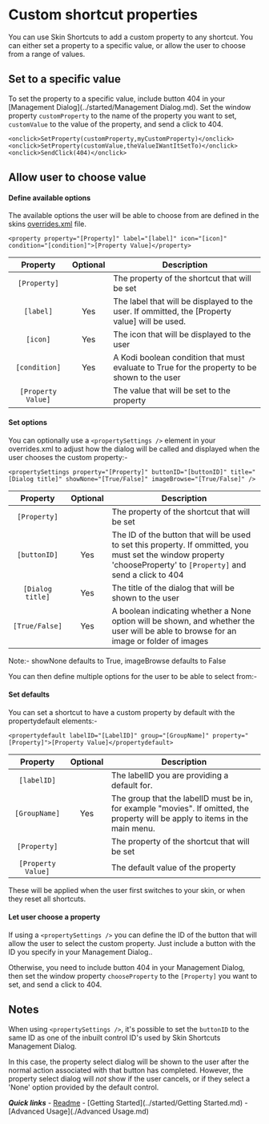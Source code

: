 # Custom shortcut properties

You can use Skin Shortcuts to add a custom property to any shortcut. You can either set a property to a specific value, or allow the user to choose from a range of values.

## Set to a specific value

To set the property to a specific value, include button 404 in your [Management Dialog](../started/Management Dialog.md). Set the window property `customProperty` to the name of the property you want to set, `customValue` to the value of the property, and send a click to 404.

```
<onclick>SetProperty(customProperty,myCustomProperty)</onclick>
<onclick>SetProperty(customValue,theValueIWantItSetTo)</onclick>
<onclick>SendClick(404)</onclick>
```

## Allow user to choose value

#### Define available options

The available options the user will be able to choose from are defined in the skins [overrides.xml](./overrides.md) file.

`<property property="[Property]" label="[label]" icon="[icon]" condition="[condition]">[Property Value]</property>`

| Property | Optional | Description |
| :------: | :------: | ----------- |
| `[Property]` | | The property of the shortcut that will be set |
| `[label]` | Yes | The label that will be displayed to the user. If ommitted, the [Property value] will be used. |
| `[icon]` | Yes | The icon that will be displayed to the user |
| `[condition]` | Yes | A Kodi boolean condition that must evaluate to True for the property to be shown to the user |
| `[Property Value]` | | The value that will be set to the property |

#### Set options

You can optionally use a `<propertySettings />` element in your overrides.xml to adjust how the dialog will be called and displayed when the user chooses the custom property:-

`<propertySettings property="[Property]" buttonID="[buttonID]" title="[Dialog title]" showNone="[True/False]" imageBrowse="[True/False]" />`

| Property | Optional | Description |
| :------: | :------: | ----------- |
| `[Property]` | | The property of the shortcut that will be set |
| `[buttonID]` | Yes | The ID of the button that will be used to set this property. If ommitted, you must set the window property 'chooseProperty' to `[Property]` and send a click to 404 |
| `[Dialog title]` | Yes | The title of the dialog that will be shown to the user |
| `[True/False]` | Yes | A boolean indicating whether a None option will be shown, and whether the user will be able to browse for an image or folder of images |

Note:- showNone defaults to True, imageBrowse defaults to False

You can then define multiple options for the user to be able to select from:-

#### Set defaults

You can set a shortcut to have a custom property by default with the propertydefault elements:-

`<propertydefault labelID="[LabelID]" group="[GroupName]" property="[Property]">[Property Value]</propertydefault>`
	
| Property | Optional | Description |
| :------: | :------: | ----------- |
| `[labelID]` | | The labelID you are providing a default for. |
| `[GroupName]` | Yes | The group that the labelID must be in, for example "movies". If omitted, the property will be apply to items in the main menu. |
| `[Property]` | | The property of the shortcut that will be set |
| `[Property Value]` | | The default value of the property |

These will be applied when the user first switches to your skin, or when they reset all shortcuts.

#### Let user choose a property

If using a `<propertySettings />` you can define the ID of the button that will allow the user to select the custom property. Just include a button with the ID you specify in your Management Dialog..

Otherwise, you need to include button 404 in your Management Dialog, then set the window property `chooseProperty` to the `[Property]` you want to set, and send a click to 404.

## Notes

When using `<propertySettings />`, it's possible to set the `buttonID` to the same ID as one of the inbuilt control ID's used by Skin Shortcuts Management Dialog.

In this case, the property select dialog will be shown to the user after the normal action associated with that button has completed. However, the property select dialog will *not* show if the user cancels, or if they select a 'None' option provided by the default control.

***Quick links*** - [Readme](../../../README.md) - [Getting Started](../started/Getting Started.md) - [Advanced Usage](./Advanced Usage.md)